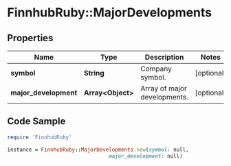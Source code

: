 # FinnhubRuby::MajorDevelopments

## Properties

Name | Type | Description | Notes
------------ | ------------- | ------------- | -------------
**symbol** | **String** | Company symbol. | [optional] 
**major_development** | **Array&lt;Object&gt;** | Array of major developments. | [optional] 

## Code Sample

```ruby
require 'FinnhubRuby'

instance = FinnhubRuby::MajorDevelopments.new(symbol: null,
                                 major_development: null)
```



